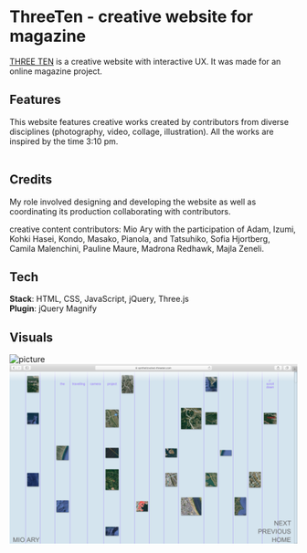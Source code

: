 # ThreeTen - creative website for magazine

[THREE TEN](https://www.syntheticvelvet-threeten.com/) is a creative website with interactive UX. It was made for an online magazine project.<br />

## Features

This website features creative works created by contributors from diverse disciplines (photography, video, collage, illustration). All the works are inspired by the time 3:10 pm. <br /><br />

## Credits

My role involved designing and developing the website as well as coordinating its production collaborating with contributors. <br />

creative content contributors: Mio Ary with the participation of Adam, Izumi, Kohki Hasei, Kondo, Masako, Pianola, and Tatsuhiko, Sofia Hjortberg, Camila Malenchini, Pauline Maure, Madrona Redhawk, Majla Zeneli.

## Tech

**Stack**: HTML, CSS, JavaScript, jQuery, Three.js <br />
**Plugin**: jQuery Magnify <br />

## Visuals

![picture](/screenshot-1.png)
![picture](/screenshot-3.png)
